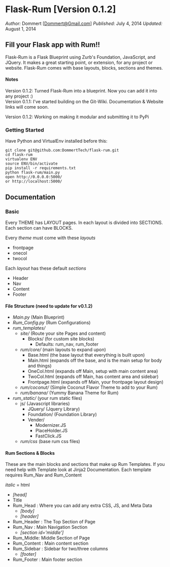 Flask-Rum [Version 0.1.2]
==============
*Author:* Dommert [Dommert@Gmail.com]
*Published:* July 4, 2014
*Updated:* August 1, 2014


## **Fill your Flask app with Rum!!**

Flask-Rum is a Flask Blueprint using Zurb's Foundation, JavaScript, and JQuery. It makes a great starting point, or extension, for any project or website. Flask-Rum comes with base layouts, blocks, sections and themes. 

#### Notes
Version 0.1.2: Turned Flask-Rum into a blueprint. Now you can add it into any project :)  
Version 0.1.1: I've started building on the Git-Wiki. Documentation & Website links will come soon.

Version 0.1.2: Working on making it modular and submitting it to PyPi

### Getting Started
Have Python and VirtualEnv installed before this:

    git clone git@github.com:DommertTech/flask-rum.git
    cd flask-rum
    virtualenv ENV
    source ENV/bin/activate
    pip install -r requirements.txt
    python flask-rum/main.py
    open http://0.0.0.0:5000/
    or http://localhost:5000/


## Documentation

### Basic
Every THEME has LAYOUT pages. In each layout is divided into SECTIONS. Each section can have BLOCKS.

Every *theme* must come with these *layouts*
* frontpage
* onecol
* twocol
    
Each *layout* has these default *sections*
* Header
* Nav
* Content
* Footer

#### File Structure (need to update for v0.1.2)
* *Main.py* (Main Blueprint)
* *Rum_Config.py* (Rum Configurations)
* *rum_templates/*
    * *site/* (Route your site Pages and content)
        * Blocks/ (for custom site blocks)  
            * Defaults: rum_nav, rum_footer
    * *rum/core/* (main layouts to expand upon)
        * Base.html (the base layout that everything is built upon)
        * Main.html (expands off the base, and is the main setup for body and things)
        * OneCol.html (expands off Main, setup with main content area)
        * TwoCol.html (expands off Main, has content area and sidebar)
        * Frontpage.html (expands off Main, your frontpage layout design)
    * *rum/coconut/* (Simple Coconut Flavor Theme to add to your Rum)
    * *rum/banana/* (Yummy Banana Theme for Rum)
* *rum_static/* (your rum static files)
    * js/ (Javascript libraries)
        * JQuery/ (Jquery Library)
        * Foundation/ (Foundation Library)
        * Vender/
            * Modernizer.JS
            * PlaceHolder.JS
            * FastClick.JS
    * *rum/css* (base rum css files)
    


#### Rum Sections & Blocks
These are the main blocks and sections that make up Rum Templates. If you need help with Template look at Jinja2 Documentation.
Each template requires Rum_Nav and Rum_Content

*italic* = html

* *[head]*
* Title
* Rum_Head : Where you can add any extra CSS, JS, and Meta Data
    * *[body]*
    * *[header]*
* Rum_Header : The Top Section of Page
* Rum_Nav : Main Navigation Section
    * *[section id='middle']*
* Rum_Middle: Middle Section of Page
* Rum_Content : Main content section
* Rum_Sidebar : Sidebar for two/three columns
    * *[footer]*
* Rum_Footer : Main footer section







